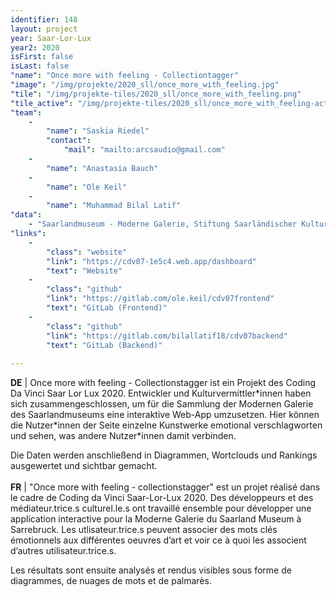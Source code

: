 ```yaml
---
identifier: 148
layout: project
year: Saar-Lor-Lux
year2: 2020
isFirst: false
isLast: false
"name": "Once more with feeling - Collectiontagger"
"image": "/img/projekte/2020_sll/once_more_with_feeling.jpg"
"tile": "/img/projekte-tiles/2020_sll/once_more_with_feeling.png"
"tile_active": "/img/projekte-tiles/2020_sll/once_more_with_feeling-active.png"
"team":
    -
        "name": "Saskia Riedel"
        "contact":
            "mail": "mailto:arcsaudio@gmail.com"
    -
        "name": "Anastasia Bauch"
    -
        "name": "Ole Keil"
    -
        "name": "Muhammad Bilal Latif"
"data":
    - "Saarlandmuseum - Moderne Galerie, Stiftung Saarländischer Kulturbesitz"
"links":
    -
        "class": "website"
        "link": "https://cdv07-1e5c4.web.app/dashboard"
        "text": "Website"
    -
        "class": "github"
        "link": "https://gitlab.com/ole.keil/cdv07frontend"
        "text": "GitLab (Frontend)"
    -
        "class": "github"
        "link": "https://gitlab.com/bilallatif18/cdv07backend"
        "text": "GitLab (Backend)"
           
---
```

<b>DE</b> \| Once more with feeling - Collectionstagger ist ein Projekt des Coding Da Vinci Saar Lor Lux 2020. Entwickler und Kulturvermittler\*innen haben sich zusammengeschlossen, um für die Sammlung der Modernen Galerie des Saarlandmuseums eine interaktive Web-App umzusetzen. Hier können die Nutzer\*innen der Seite einzelne Kunstwerke emotional verschlagworten und sehen, was andere Nutzer\*innen damit verbinden. 

Die Daten werden anschließend in Diagrammen, Wortclouds und Rankings ausgewertet und sichtbar gemacht.
<br/><br/>
<b>FR</b> \| "Once more with feeling - collectionstagger" est un projet réalisé dans le cadre de Coding da Vinci Saar-Lor-Lux 2020. Des développeurs et des médiateur.trice.s culturel.le.s ont travaillé ensemble pour développer une application interactive pour la Moderne Galerie du Saarland Museum à Sarrebruck. Les utlisateur.trice.s peuvent associer des mots clés émotionnels aux différentes oeuvres d’art et voir ce à quoi les associent d’autres utilisateur.trice.s. 

Les résultats sont ensuite analysés et rendus visibles sous forme de diagrammes, de nuages de mots et de palmarès.